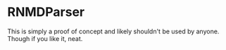 RNMDParser
=====

This is simply a proof of concept and likely shouldn't be used by anyone. Though if you like it, neat.
